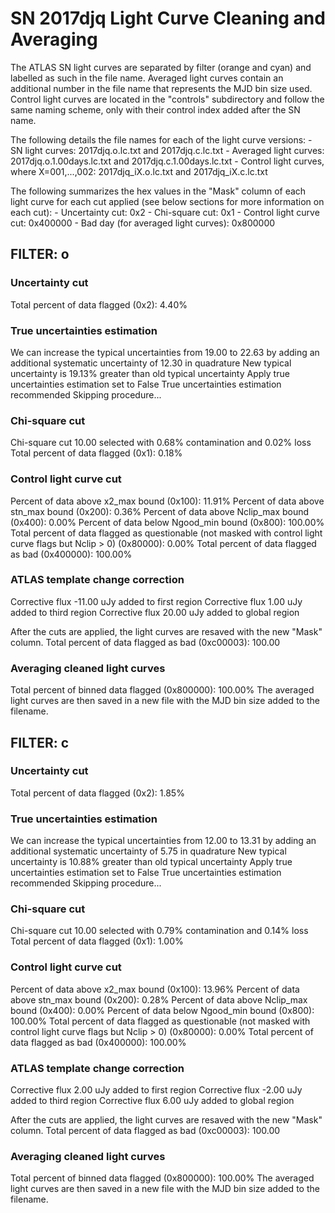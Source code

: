 # SN 2017djq Light Curve Cleaning and Averaging

The ATLAS SN light curves are separated by filter (orange and cyan) and labelled as such in the file name. Averaged light curves contain an additional number in the file name that represents the MJD bin size used. Control light curves are located in the "controls" subdirectory and follow the same naming scheme, only with their control index added after the SN name.

The following details the file names for each of the light curve versions:
	- SN light curves: 2017djq.o.lc.txt and 2017djq.c.lc.txt
	- Averaged light curves: 2017djq.o.1.00days.lc.txt and 2017djq.c.1.00days.lc.txt
	- Control light curves, where X=001,...,002: 2017djq_iX.o.lc.txt and 2017djq_iX.c.lc.txt

The following summarizes the hex values in the "Mask" column of each light curve for each cut applied (see below sections for more information on each cut): 
	- Uncertainty cut: 0x2
	- Chi-square cut: 0x1
	- Control light curve cut: 0x400000
	- Bad day (for averaged light curves): 0x800000

## FILTER: o

### Uncertainty cut
Total percent of data flagged (0x2): 4.40%

### True uncertainties estimation
We can increase the typical uncertainties from 19.00 to 22.63 by adding an additional systematic uncertainty of 12.30 in quadrature
New typical uncertainty is 19.13% greater than old typical uncertainty
Apply true uncertainties estimation set to False
True uncertainties estimation recommended
Skipping procedure...

### Chi-square cut
Chi-square cut 10.00 selected with 0.68% contamination and 0.02% loss
Total percent of data flagged (0x1): 0.18%

### Control light curve cut
Percent of data above x2_max bound (0x100): 11.91%
Percent of data above stn_max bound (0x200): 0.36%
Percent of data above Nclip_max bound (0x400): 0.00%
Percent of data below Ngood_min bound (0x800): 100.00%
Total percent of data flagged as questionable (not masked with control light curve flags but Nclip > 0) (0x80000): 0.00%
Total percent of data flagged as bad (0x400000): 100.00%

### ATLAS template change correction
Corrective flux -11.00 uJy added to first region
Corrective flux 1.00 uJy added to third region
Corrective flux 20.00 uJy added to global region

After the cuts are applied, the light curves are resaved with the new "Mask" column.
Total percent of data flagged as bad (0xc00003): 100.00

### Averaging cleaned light curves
Total percent of binned data flagged (0x800000): 100.00%
The averaged light curves are then saved in a new file with the MJD bin size added to the filename.

## FILTER: c

### Uncertainty cut
Total percent of data flagged (0x2): 1.85%

### True uncertainties estimation
We can increase the typical uncertainties from 12.00 to 13.31 by adding an additional systematic uncertainty of 5.75 in quadrature
New typical uncertainty is 10.88% greater than old typical uncertainty
Apply true uncertainties estimation set to False
True uncertainties estimation recommended
Skipping procedure...

### Chi-square cut
Chi-square cut 10.00 selected with 0.79% contamination and 0.14% loss
Total percent of data flagged (0x1): 1.00%

### Control light curve cut
Percent of data above x2_max bound (0x100): 13.96%
Percent of data above stn_max bound (0x200): 0.28%
Percent of data above Nclip_max bound (0x400): 0.00%
Percent of data below Ngood_min bound (0x800): 100.00%
Total percent of data flagged as questionable (not masked with control light curve flags but Nclip > 0) (0x80000): 0.00%
Total percent of data flagged as bad (0x400000): 100.00%

### ATLAS template change correction
Corrective flux 2.00 uJy added to first region
Corrective flux -2.00 uJy added to third region
Corrective flux 6.00 uJy added to global region

After the cuts are applied, the light curves are resaved with the new "Mask" column.
Total percent of data flagged as bad (0xc00003): 100.00

### Averaging cleaned light curves
Total percent of binned data flagged (0x800000): 100.00%
The averaged light curves are then saved in a new file with the MJD bin size added to the filename.